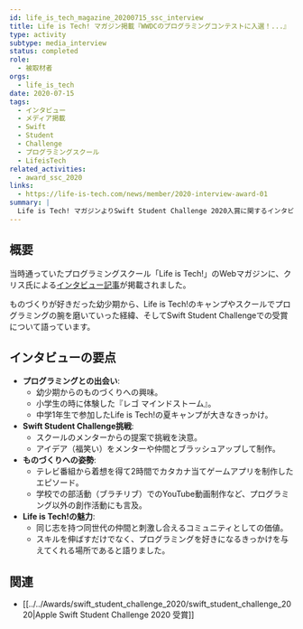 ```yaml
---
id: life_is_tech_magazine_20200715_ssc_interview
title: Life is Tech! マガジン掲載『WWDCのプログラミングコンテストに入選！...』
type: activity
subtype: media_interview
status: completed
role:
  - 被取材者
orgs:
  - life_is_tech
date: 2020-07-15
tags:
  - インタビュー
  - メディア掲載
  - Swift
  - Student
  - Challenge
  - プログラミングスクール
  - LifeisTech
related_activities:
  - award_ssc_2020
links:
  - https://life-is-tech.com/news/member/2020-interview-award-01
summary: |
  Life is Tech! マガジンよりSwift Student Challenge 2020入賞に関するインタビューを受け、プログラミングとの出会いやLife is Tech!での経験、ものづくりへの情熱について語った記事が掲載されました。
---
```

## 概要
当時通っていたプログラミングスクール「Life is Tech!」のWebマガジンに、クリス氏による[インタビュー記事](https://life-is-tech.com/news/member/2020-interview-award-01)が掲載されました。

ものづくりが好きだった幼少期から、Life is Tech!のキャンプやスクールでプログラミングの腕を磨いていった経緯、そしてSwift Student Challengeでの受賞について語っています。

## インタビューの要点
- **プログラミングとの出会い**:
    - 幼少期からのものづくりへの興味。
    - 小学生の時に体験した『レゴ マインドストーム』。
    - 中学1年生で参加したLife is Tech!の夏キャンプが大きなきっかけ。
- **Swift Student Challenge挑戦**:
    - スクールのメンターからの提案で挑戦を決意。
    - アイデア（福笑い）をメンターや仲間とブラッシュアップして制作。
- **ものづくりへの姿勢**:
    - テレビ番組から着想を得て2時間でカタカナ当てゲームアプリを制作したエピソード。
    - 学校での部活動（ブラチリブ）でのYouTube動画制作など、プログラミング以外の創作活動にも言及。
- **Life is Tech!の魅力**:
    - 同じ志を持つ同世代の仲間と刺激し合えるコミュニティとしての価値。
    - スキルを伸ばすだけでなく、プログラミングを好きになるきっかけを与えてくれる場所であると語りました。

## 関連
- [[../../Awards/swift_student_challenge_2020/swift_student_challenge_2020|Apple Swift Student Challenge 2020 受賞]]
